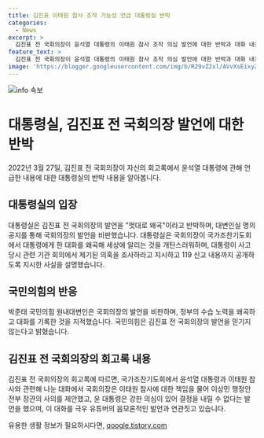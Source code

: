 ```yaml
---
title: 김진표 이태원 참사 조작 가능성 언급 대통령실 반박
categories:
  - News
excerpt: >
  김진표 전 국회의장이 윤석열 대통령의 이태원 참사 조작 의심 발언에 대한 반박과 대화 내용을 공개한 것에 대한 논란이 뜨겁다. 대통령실은 국회의장의 발언을 왜곡이라고 비판하며, 참사 조사에 대한 지시와 투명한 공개를 강조했다. 반면 국민의힘은 국회의장의 발언을 대통령과의 내막 대화 왜곡으로 지적하고, 극우 유튜버의 음모론적인 발언에 대한 회고록 내용에 대한 믿음을 표명했다.
feature_text: >
  김진표 전 국회의장이 윤석열 대통령의 이태원 참사 조작 의심 발언에 대한 반박과 대화 내용을 공개한 것에 대한 논란이 뜨겁다. 대통령실은 국회의장의 발언을 왜곡이라고 비판하며, 참사 조사에 대한 지시와 투명한 공개를 강조했다. 반면 국민의힘은 국회의장의 발언을 대통령과의 내막 대화 왜곡으로 지적하고, 극우 유튜버의 음모론적인 발언에 대한 회고록 내용에 대한 믿음을 표명했다.
image: 'https://blogger.googleusercontent.com/img/b/R29vZ2xl/AVvXsEixyZcFfHzMRdzZMjFBmAUKJYCLCGyLL1o632UiGVXcaFdKo_bkvkuCioo0uUKlGfBVcT3P84aROyZIXSBEx3Aw5nCQ3pTgDom1WDC4m8eifvWiAmWEEVb4x6G_l8C0QH225ldMjyaFvpxGEBGNO37VmDTDMHGhJPq73UglMfDca1-0aw/s1600/blogspot.png'
---
```


<p><img src="https://blogger.googleusercontent.com/img/b/R29vZ2xl/AVvXsEixyZcFfHzMRdzZMjFBmAUKJYCLCGyLL1o632UiGVXcaFdKo_bkvkuCioo0uUKlGfBVcT3P84aROyZIXSBEx3Aw5nCQ3pTgDom1WDC4m8eifvWiAmWEEVb4x6G_l8C0QH225ldMjyaFvpxGEBGNO37VmDTDMHGhJPq73UglMfDca1-0aw/s1600/blogspot.png" alt="info 속보" /></p>

<h1 data-ke-size="size26">대통령실, 김진표 전 국회의장 발언에 대한 반박</h1>

<p data-ke-size="size16">2022년 3월 27일, 김진표 전 국회의장이 자신의 회고록에서 윤석열 대통령에 관해 언급한 내용에 대한 대통령실의 반박 내용을 알아봅니다.</p>

<h2 data-ke-size="size24">대통령실의 입장</h2>

<p data-ke-size="size16">대통령실은 김진표 전 국회의장의 발언을 "멋대로 왜곡"이라고 반박하며, 대변인실 명의 공지를 통해 국회의장의 발언을 비판했습니다. 대통령실은 국회의장이 국가조찬기도회에서 대통령에게 한 대화를 왜곡해 세상에 알리는 것을 개탄스러워하며, 대통령이 사고 당시 관련 기관 회의에서 제기된 의혹을 조사하라고 지시하고 119 신고 내용까지 공개하도록 지시한 사실을 설명했습니다.</p>

<h2 data-ke-size="size24">국민의힘의 반응</h2>

<p data-ke-size="size16">박준태 국민의힘 원내대변인은 국회의장의 발언을 비판하며, 정부의 수습 노력을 왜곡하고 대화를 기록한 것을 지적했습니다. 국민의힘은 김진표 전 국회의장의 발언을 믿기지 않는다고 밝혔습니다.</p>

<h2 data-ke-size="size24">김진표 전 국회의장의 회고록 내용</h2>

<p data-ke-size="size16">김진표 전 국회의장의 회고록에 따르면, 국가조찬기도회에서 윤석열 대통령과 이태원 참사와 관련해 나눈 대화에서 국회의장은 이태원 참사에 대한 책임을 물어 이상민 행정안전부 장관의 사의를 제안했고, 윤 대통령은 강한 의심이 있어 결정을 내릴 수 없다는 발언을 했으며, 이 대화를 극우 유튜버의 음모론적인 발언과 연관짓고 있습니다.</p>
유용한 생활 정보가 필요하시다면, <a href="https://qoogle.tistory.com" rel="dofollow">qoogle.tistory.com</a>



